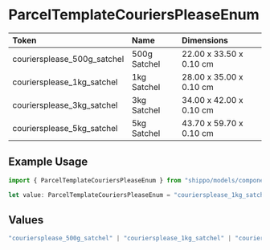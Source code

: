 # ParcelTemplateCouriersPleaseEnum

|Token | Name | Dimensions|
|:---|:---|:---|
| couriersplease_500g_satchel | 500g Satchel | 22.00 x 33.50 x 0.10 cm|
| couriersplease_1kg_satchel | 1kg Satchel | 28.00 x 35.00 x 0.10 cm|
| couriersplease_3kg_satchel | 3kg Satchel | 34.00 x 42.00 x 0.10 cm|
| couriersplease_5kg_satchel | 5kg Satchel | 43.70 x 59.70 x 0.10 cm|


## Example Usage

```typescript
import { ParcelTemplateCouriersPleaseEnum } from "shippo/models/components";

let value: ParcelTemplateCouriersPleaseEnum = "couriersplease_1kg_satchel";
```

## Values

```typescript
"couriersplease_500g_satchel" | "couriersplease_1kg_satchel" | "couriersplease_3kg_satchel" | "couriersplease_5kg_satchel"
```